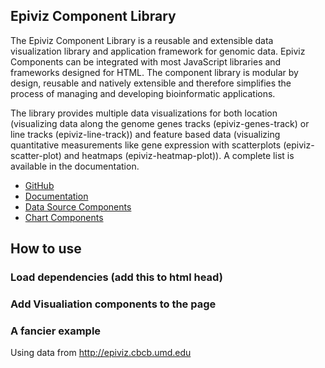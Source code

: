 ## Epiviz Component Library

The Epiviz Component Library is a reusable and extensible data visualization library and application framework for genomic data. Epiviz Components can be integrated with most JavaScript libraries and frameworks designed for HTML. The component library is modular by design, reusable and natively extensible and therefore simplifies the process of managing and developing bioinformatic applications.

The library provides multiple data visualizations for both location (visualizing data along the genome genes tracks (epiviz-genes-track) or line tracks (epiviz-line-track)) and feature based data (visualizing quantitative measurements like gene expression with scatterplots (epiviz-scatter-plot) and heatmaps (epiviz-heatmap-plot)). A complete list is available in the documentation.

- [GitHub](http://github.com/epiviz/epiviz-chart)
- [Documentation](http://epiviz.github.io/epiviz-chart)
- [Data Source Components](http://epiviz.github.io/polymer/datasource/)   
- [Chart Components](http://epiviz.github.io/polymer/charts/)

## How to use

### Load dependencies (add this to html head)

<script src="https://gist.github.com/jkanche/9bb7f79637329d15199464afb31ee2a2.js?file=dependencies"></script>

<script src="https://ghcdn.rawgit.org/epiviz/epiviz-chart/master/cdn/jquery/dist/jquery.js"></script>
<script src="https://ghcdn.rawgit.org/epiviz/epiviz-chart/master/cdn/jquery-ui/jquery-ui.js"></script>
<script src="https://ghcdn.rawgit.org/epiviz/epiviz-chart/master/cdn/renderingQueues/renderingQueue.js"></script>

<script src="https://ghcdn.rawgit.org/epiviz/epiviz-chart/master/cdn/webcomponentsjs/webcomponents-lite.js"></script>
<link rel="import" href="https://ghcdn.rawgit.org/epiviz/epiviz-chart/master/cdn/epiviz-components.html">


### Add Visualiation components to the page 

<script src="https://gist.github.com/jkanche/9bb7f79637329d15199464afb31ee2a2.js?file=scatter-plot"></script>

<epiviz-scatter-plot
  dim-s='["ExpressionA", "ExpressionB"]'
  json-data='{
  "rows": {
         "end": [101454659,0,417130,0,0,83502,0,148863,0,0],
         "start": [101322295,0,463451,0,0,132428,0,63018,0,0],
         "chr": ["chr11","chr11","chr11","chr11","chr11","chr11","chr11","chr11","chr11","chr11"]
  },
  "cols": {
         "ExpressionA": [-0.188,0.153,-0.762,0.53,-0.776,-0.32,-0.731,6.503,11.087,10.569],
         "ExpressionB": [-0.325,-0.289,-0.523,1.417,-0.636,-0.89,-0.786,4.885,9.112,8.862]
  }
}'></epiviz-scatter-plot>

### A fancier example

Using data from http://epiviz.cbcb.umd.edu

<epiviz-data-source provider-type="epiviz.data.WebServerDataProvider" provider-id="umd" provider-url="https://epiviz-dev.cbcb.umd.edu/api/"></epiviz-data-source>

<epiviz-environment chr="chr6" start=40076201 end=45076201 no-logo measurements='{"affy1":{
                    "id":"e070",
                    "name":"Expression Brain Germinal Matrix",
                    "type":"feature",
                    "datasourceId":"roadmap_rnaseq",
                    "datasourceGroup":"roadmap_rnaseq",
                    "dataprovider":"umd",
                    "formula":null,
                    "defaultChartType":null,
                    "annotation":null,
                    "minValue":-3,
                    "maxValue":20,
                    "metadata":["probe"]
                },
                "affy2":{
                    "id":"e071",
                    "name":"Expression Brain Hippocampus Middle",
                    "type":"feature",
                    "datasourceId":"roadmap_rnaseq",
                    "datasourceGroup":"roadmap_rnaseq",
                    "dataprovider":"umd",
                    "formula":null,
                    "defaultChartType":null,
                    "annotation":null,
                    "minValue":-3,
                    "maxValue":20,
                    "metadata":["probe"]
                },
                "genes": {
                    "id": "genes",
                    "name": "Genes",
                    "type": "range",
                    "datasourceId": "genes",
                    "datasourceGroup": "genes",
                    "dataprovider": "umd",
                    "formula": null,
                    "defaultChartType": "Genes Track",
                    "annotation": null,
                    "minValue": null,
                    "maxValue": null,
                    "metadata": ["gene", "exon_starts","exon_ends"]
                }
              }'>
        <epiviz-genes-track id="test" slot="charts" dim-s='["genes"]'></epiviz-genes-track>
        <epiviz-scatter-plot slot="charts" dim-s='["affy1", "affy2"]'></epiviz-scatter-plot>
</epiviz-environment>
